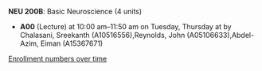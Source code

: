 **NEU 200B**: Basic Neuroscience (4 units)

- **A00** (Lecture) at 10:00 am–11:50 am on Tuesday, Thursday at   by Chalasani, Sreekanth (A10516556),Reynolds, John (A05106633),Abdel-Azim, Eiman (A15367671)

[Enrollment numbers over time](./NEU200B.tsv)
